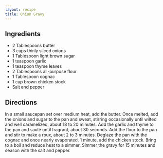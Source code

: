```yaml
---
layout: recipe
title: Onion Gravy
---
```


## Ingredients

* 2 Tablespoons butter
* 3 cups thinly sliced onions
* 1 Tablespoon light brown sugar
* 1 teaspoon garlic
* 1 teaspoon thyme leaves
* 2 Tablespoons all-purpose flour
* 1 Tablespoon cognac
* 1 cup brown chicken stock
* Salt and pepper

## Directions

In a small saucepan set over medium heat, add the butter. Once melted,
add the onions and sugar to the pan and sweat, stirring occasionally
until wilted and well caramelized, about 18 to 20 minutes. Add the
garlic and thyme to the pan and sauté until fragrant, about 30 seconds.
Add the flour to the pan and stir to make a roux, about 2 to 3 minutes.
Deglaze the pan with the cognac and once nearly evaporated, 1 minute,
add the chicken stock. Bring to a boil and reduce heat to a simmer.
Simmer the gravy for 15 minutes and season with the salt and pepper.
